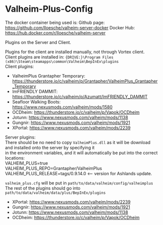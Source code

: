# Valheim-Plus-Config

The docker container being used is:
Github page: https://github.com/lloesche/valheim-server-docker
Docker Hub: https://hub.docker.com/r/lloesche/valheim-server

Plugins on the Server and Client.

Plugins for the client are installed manually, not through Vortex client.\
Client plugins are installed in: `{DRIVE:}\Program Files (x86)\Steam\steamapps\common\Valheim\BepInEx\plugins`\
Client plugins:
- ValheimPlus Grantapher Temporary: https://thunderstore.io/c/valheim/p/Grantapher/ValheimPlus_Grantapher_Temporary
- ImFRIENDLY DAMMIT: https://thunderstore.io/c/valheim/p/Azumatt/ImFRIENDLY_DAMMIT
- Seafloor Walking Boots: https://www.nexusmods.com/valheim/mods/1580
- OCDheim: https://thunderstore.io/c/valheim/p/Vapok/OCDheim
- Jotunn: https://www.nexusmods.com/valheim/mods/1138
- Gungnir: https://www.nexusmods.com/valheim/mods/1921
- XPortal: https://www.nexusmods.com/valheim/mods/2239

Server plugins:\
There should be no need to copy `ValheimPlus.dll` as it will be download and installed onto the server by specifying it\
in the environment variables, and it will automatically be put into the correct locations:\
VALHEIM_PLUS=true\
VALHEIM_PLUS_REPO=Grantapher/ValheimPlus\
VALHEIM_PLUS_RELEASE=tags/0.9.14.0 <-- version for Ashlands update.

`valheim_plus.cfg` will be put in `path/to/data/valheim/config/valheimplus`\
The rest of the plugins should go into `path/to/data/valheim/data/plus/BepInEx/plugins`
- XPortal: https://www.nexusmods.com/valheim/mods/2239
- Gungnir: https://www.nexusmods.com/valheim/mods/1921
- Jotunn: https://www.nexusmods.com/valheim/mods/1138
- OCDheim: https://thunderstore.io/c/valheim/p/Vapok/OCDheim
